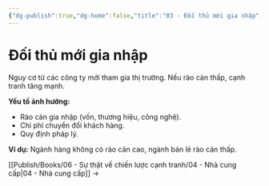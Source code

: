 ```yaml
---
{"dg-publish":true,"dg-home":false,"title":"03 - Đối thủ mới gia nhập","date":"2025-03-09","tags":["sach","sach/su-that-ve-chien-luoc-canh-tranh"],"dg-path":"Books/06 - Sự thật về chiến lược cạnh tranh/03 - Đối thủ mới gia nhập.md","permalink":"/books/06-su-that-ve-chien-luoc-canh-tranh/03-doi-thu-moi-gia-nhap/","dgPassFrontmatter":true,"updated":"2025-03-09T10:43:22.368+07:00"}
---
```



# Đối thủ mới gia nhập

Nguy cơ từ các công ty mới tham gia thị trường. Nếu rào cản thấp, cạnh tranh tăng mạnh.

**Yếu tố ảnh hưởng:**
- Rào cản gia nhập (vốn, thương hiệu, công nghệ).
- Chi phí chuyển đổi khách hàng.
- Quy định pháp lý.

**Ví dụ:** Ngành hàng không có rào cản cao, ngành bán lẻ rào cản thấp.

[[Publish/Books/06 - Sự thật về chiến lược cạnh tranh/04 - Nhà cung cấp\|04 - Nhà cung cấp]] →
